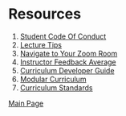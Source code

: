 # Resources

1. [Student Code Of Conduct][code-of-conduct]
2. [Lecture Tips][lecture-tips]
3. [Navigate to Your Zoom Room][navigate-to-zoom-room]
4. [Instructor Feedback Average][instructor-feedback-average]
5. [Curriculum Developer Guide][curriculum-developer-guide]
6. [Modular Curriculum][modular-curriculum]
7. [Curriculum Standards][curriculum-standards]

[Main Page][main-page]

[code-of-conduct]: https://github.com/jdrichardsappacad/AppAcademy-Online-Onboarding-Instruction-Guide/blob/master/resources/code-of-conduct.md
[lecture-tips]: https://github.com/jdrichardsappacad/AppAcademy-Online-Onboarding-Instruction-Guide/blob/master/resources/lecture-tips.md
[navigate-to-zoom-room]: https://github.com/jdrichardsappacad/AppAcademy-Online-Onboarding-Instruction-Guide/blob/master/resources/module-zoom-room.md
[instructor-feedback-average]: ./instructor-feedback-average.js
[main-page]: https://github.com/jdrichardsappacad/AppAcademy-Online-Onboarding-Instruction-Guide
[curriculum-standards]: https://github.com/appacademy/curriculum-developer-guide/tree/master/curriculum-standards
[modular-curriculum]: https://github.com/appacademy/Modular-Curriculum/tree/staging/content
[curriculum-developer-guide]: https://github.com/appacademy/curriculum-developer-guide/wiki
